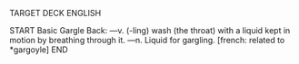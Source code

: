 TARGET DECK
ENGLISH

START
Basic
Gargle
Back: —v. (-ling) wash (the throat) with a liquid kept in motion by breathing through it. —n. Liquid for gargling. [french: related to *gargoyle]
END
